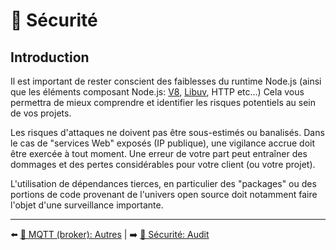 # 🔐 Sécurité

## Introduction

Il est important de rester conscient des faiblesses du runtime Node.js (ainsi que les éléments composant Node.js: [V8](https://v8.dev/), [Libuv](https://github.com/libuv/libuv), HTTP etc…) Cela vous permettra de mieux comprendre et identifier les risques potentiels au sein de vos projets.

Les risques d'attaques ne doivent pas être sous-estimés ou banalisés. Dans le cas de "services Web" exposés (IP publique), une vigilance accrue doit être exercée à tout moment. Une erreur de votre part peut entraîner des dommages et des pertes considérables pour votre client (ou votre projet).

L'utilisation de dépendances tierces, en particulier des "packages" ou des portions de code provenant de l'univers open source doit notamment faire l'objet d'une surveillance importante.

---

⬅️ [📡 MQTT (broker): Autres](../mqtt/autres.md) |
➡️ [🔐 Sécurité: Audit](./audit.md)
